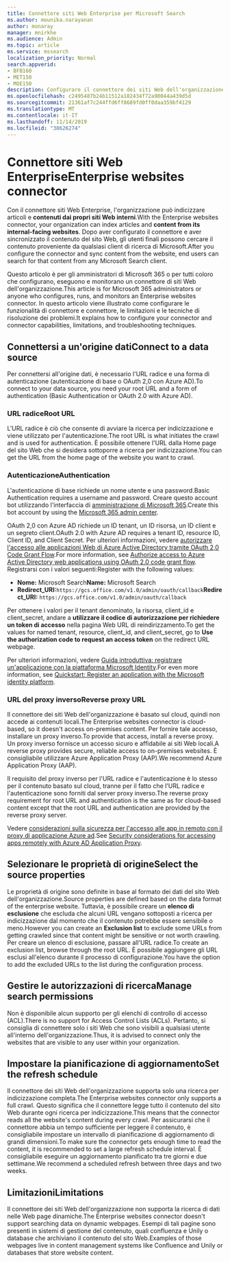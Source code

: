 ```yaml
---
title: Connettore siti Web Enterprise per Microsoft Search
ms.author: mounika.narayanan
author: monaray
manager: mnirkhe
ms.audience: Admin
ms.topic: article
ms.service: mssearch
localization_priority: Normal
search.appverid:
- BFB160
- MET150
- MOE150
description: Configurare il connettore dei siti Web dell'organizzazione per Microsoft Search
ms.openlocfilehash: c2495487b24b11512a182434f72a90044a439d5d
ms.sourcegitcommit: 21361af7c244ffd6ff8689fd0ff0daa359bf4129
ms.translationtype: MT
ms.contentlocale: it-IT
ms.lasthandoff: 11/14/2019
ms.locfileid: "38626274"
---
```

# <a name="enterprise-websites-connector"></a><span data-ttu-id="f817e-103">Connettore siti Web Enterprise</span><span class="sxs-lookup"><span data-stu-id="f817e-103">Enterprise websites connector</span></span>

<span data-ttu-id="f817e-104">Con il connettore siti Web Enterprise, l'organizzazione può indicizzare articoli e **contenuti dai propri siti Web interni**.</span><span class="sxs-lookup"><span data-stu-id="f817e-104">With the Enterprise websites connector, your organization can index articles and **content from its internal-facing websites**.</span></span> <span data-ttu-id="f817e-105">Dopo aver configurato il connettore e aver sincronizzato il contenuto del sito Web, gli utenti finali possono cercare il contenuto proveniente da qualsiasi client di ricerca di Microsoft.</span><span class="sxs-lookup"><span data-stu-id="f817e-105">After you configure the connector and sync content from the website, end users can search for that content from any Microsoft Search client.</span></span>

<span data-ttu-id="f817e-106">Questo articolo è per gli amministratori di Microsoft 365 o per tutti coloro che configurano, eseguono e monitorano un connettore di siti Web dell'organizzazione.</span><span class="sxs-lookup"><span data-stu-id="f817e-106">This article is for Microsoft 365 administrators or anyone who configures, runs, and monitors an Enterprise websites connector.</span></span> <span data-ttu-id="f817e-107">In questo articolo viene illustrato come configurare le funzionalità di connettore e connettore, le limitazioni e le tecniche di risoluzione dei problemi.</span><span class="sxs-lookup"><span data-stu-id="f817e-107">It explains how to configure your connector and connector capabilities, limitations, and troubleshooting techniques.</span></span>  

## <a name="connect-to-a-data-source"></a><span data-ttu-id="f817e-108">Connettersi a un'origine dati</span><span class="sxs-lookup"><span data-stu-id="f817e-108">Connect to a data source</span></span> 
<span data-ttu-id="f817e-109">Per connettersi all'origine dati, è necessario l'URL radice e una forma di autenticazione (autenticazione di base o OAuth 2,0 con Azure AD).</span><span class="sxs-lookup"><span data-stu-id="f817e-109">To connect to your data source, you need your root URL and a form of authentication (Basic Authentication or OAuth 2.0 with Azure AD).</span></span>

### <a name="root-url"></a><span data-ttu-id="f817e-110">URL radice</span><span class="sxs-lookup"><span data-stu-id="f817e-110">Root URL</span></span>
<span data-ttu-id="f817e-111">L'URL radice è ciò che consente di avviare la ricerca per indicizzazione e viene utilizzato per l'autenticazione.</span><span class="sxs-lookup"><span data-stu-id="f817e-111">The root URL is what initiates the crawl and is used for authentication.</span></span> <span data-ttu-id="f817e-112">È possibile ottenere l'URL dalla Home page del sito Web che si desidera sottoporre a ricerca per indicizzazione.</span><span class="sxs-lookup"><span data-stu-id="f817e-112">You can get the URL from the home page of the website you want to crawl.</span></span>

### <a name="authentication"></a><span data-ttu-id="f817e-113">Autenticazione</span><span class="sxs-lookup"><span data-stu-id="f817e-113">Authentication</span></span> 
<span data-ttu-id="f817e-114">L'autenticazione di base richiede un nome utente e una password.</span><span class="sxs-lookup"><span data-stu-id="f817e-114">Basic Authentication requires a username and password.</span></span> <span data-ttu-id="f817e-115">Creare questo account bot utilizzando l'interfaccia di [amministrazione di Microsoft 365](https://admin.microsoft.com).</span><span class="sxs-lookup"><span data-stu-id="f817e-115">Create this bot account by using the [Microsoft 365 admin center](https://admin.microsoft.com).</span></span>

<span data-ttu-id="f817e-116">OAuth 2,0 con Azure AD richiede un ID tenant, un ID risorsa, un ID client e un segreto client.</span><span class="sxs-lookup"><span data-stu-id="f817e-116">OAuth 2.0 with Azure AD requires a tenant ID, resource ID, Client ID, and Client Secret.</span></span>
<span data-ttu-id="f817e-117">Per ulteriori informazioni, vedere [autorizzare l'accesso alle applicazioni Web di Azure Active Directory tramite OAuth 2,0 Code Grant Flow](https://docs.microsoft.com/azure/active-directory/develop/v1-protocols-oauth-code).</span><span class="sxs-lookup"><span data-stu-id="f817e-117">For more information, see [Authorize access to Azure Active Directory web applications using OAuth 2.0 code grant flow](https://docs.microsoft.com/azure/active-directory/develop/v1-protocols-oauth-code).</span></span> <span data-ttu-id="f817e-118">Registrarsi con i valori seguenti:</span><span class="sxs-lookup"><span data-stu-id="f817e-118">Register with the following values:</span></span>
* <span data-ttu-id="f817e-119">**Nome:** Microsoft Search</span><span class="sxs-lookup"><span data-stu-id="f817e-119">**Name:** Microsoft Search</span></span>
* <span data-ttu-id="f817e-120">**Redirect_URI:**`https://gcs.office.com/v1.0/admin/oauth/callback`</span><span class="sxs-lookup"><span data-stu-id="f817e-120">**Redirect_URI:** `https://gcs.office.com/v1.0/admin/oauth/callback`</span></span>

<span data-ttu-id="f817e-121">Per ottenere i valori per il tenant denominato, la risorsa, client_id e client_secret, andare a **utilizzare il codice di autorizzazione per richiedere un token di accesso** nella pagina Web URL di reindirizzamento.</span><span class="sxs-lookup"><span data-stu-id="f817e-121">To get the values for named tenant, resource, client_id, and client_secret, go to **Use the authorization code to request an access token** on the redirect URL webpage.</span></span>

<span data-ttu-id="f817e-122">Per ulteriori informazioni, vedere [Guida introduttiva: registrare un'applicazione con la piattaforma Microsoft Identity](https://docs.microsoft.com/azure/active-directory/develop/quickstart-register-app).</span><span class="sxs-lookup"><span data-stu-id="f817e-122">For even more information, see [Quickstart: Register an application with the Microsoft identity platform](https://docs.microsoft.com/azure/active-directory/develop/quickstart-register-app).</span></span>

### <a name="reverse-proxy-url"></a><span data-ttu-id="f817e-123">URL del proxy inverso</span><span class="sxs-lookup"><span data-stu-id="f817e-123">Reverse proxy URL</span></span> 
<span data-ttu-id="f817e-124">Il connettore dei siti Web dell'organizzazione è basato sul cloud, quindi non accede ai contenuti locali.</span><span class="sxs-lookup"><span data-stu-id="f817e-124">The Enterprise websites connector is cloud-based, so it doesn't access on-premises content.</span></span> <span data-ttu-id="f817e-125">Per fornire tale accesso, installare un proxy inverso.</span><span class="sxs-lookup"><span data-stu-id="f817e-125">To provide that access, install a reverse proxy.</span></span> <span data-ttu-id="f817e-126">Un proxy inverso fornisce un accesso sicuro e affidabile ai siti Web locali.</span><span class="sxs-lookup"><span data-stu-id="f817e-126">A reverse proxy provides secure, reliable access to on-premises websites.</span></span> <span data-ttu-id="f817e-127">È consigliabile utilizzare Azure Application Proxy (AAP).</span><span class="sxs-lookup"><span data-stu-id="f817e-127">We recommend Azure Application Proxy (AAP).</span></span>

<span data-ttu-id="f817e-128">Il requisito del proxy inverso per l'URL radice e l'autenticazione è lo stesso per il contenuto basato sul cloud, tranne per il fatto che l'URL radice e l'autenticazione sono forniti dal server proxy inverso.</span><span class="sxs-lookup"><span data-stu-id="f817e-128">The reverse proxy requirement for root URL and authentication is the same as for cloud-based content except that the root URL and authentication are provided by the reverse proxy server.</span></span>

<span data-ttu-id="f817e-129">Vedere [considerazioni sulla sicurezza per l'accesso alle app in remoto con il proxy di applicazione Azure ad](https://docs.microsoft.com/azure/active-directory/manage-apps/application-proxy-security).</span><span class="sxs-lookup"><span data-stu-id="f817e-129">See [Security considerations for accessing apps remotely with Azure AD Application Proxy](https://docs.microsoft.com/azure/active-directory/manage-apps/application-proxy-security).</span></span>

## <a name="select-the-source-properties"></a><span data-ttu-id="f817e-130">Selezionare le proprietà di origine</span><span class="sxs-lookup"><span data-stu-id="f817e-130">Select the source properties</span></span> 
<span data-ttu-id="f817e-131">Le proprietà di origine sono definite in base al formato dei dati del sito Web dell'organizzazione.</span><span class="sxs-lookup"><span data-stu-id="f817e-131">Source properties are defined based on the data format of the enterprise website.</span></span> <span data-ttu-id="f817e-132">Tuttavia, è possibile creare un **elenco di esclusione** che escluda che alcuni URL vengano sottoposti a ricerca per indicizzazione dal momento che il contenuto potrebbe essere sensibile o meno.</span><span class="sxs-lookup"><span data-stu-id="f817e-132">However you can create an **Exclusion list** to exclude some URLs from getting crawled since that content might be sensitive or not worth crawling.</span></span> <span data-ttu-id="f817e-133">Per creare un elenco di esclusione, passare all'URL radice.</span><span class="sxs-lookup"><span data-stu-id="f817e-133">To create an exclusion list, browse through the root URL.</span></span> <span data-ttu-id="f817e-134">È possibile aggiungere gli URL esclusi all'elenco durante il processo di configurazione.</span><span class="sxs-lookup"><span data-stu-id="f817e-134">You have the option to add the excluded URLs to the list during the configuration process.</span></span>

## <a name="manage-search-permissions"></a><span data-ttu-id="f817e-135">Gestire le autorizzazioni di ricerca</span><span class="sxs-lookup"><span data-stu-id="f817e-135">Manage search permissions</span></span> 
<span data-ttu-id="f817e-136">Non è disponibile alcun supporto per gli elenchi di controllo di accesso (ACL).</span><span class="sxs-lookup"><span data-stu-id="f817e-136">There is no support for Access Control Lists (ACLs).</span></span> <span data-ttu-id="f817e-137">Pertanto, si consiglia di connettere solo i siti Web che sono visibili a qualsiasi utente all'interno dell'organizzazione.</span><span class="sxs-lookup"><span data-stu-id="f817e-137">Thus, it is advised to connect only the websites that are visible to any user within your organization.</span></span>

## <a name="set-the-refresh-schedule"></a><span data-ttu-id="f817e-138">Impostare la pianificazione di aggiornamento</span><span class="sxs-lookup"><span data-stu-id="f817e-138">Set the refresh schedule</span></span>
<span data-ttu-id="f817e-139">Il connettore dei siti Web dell'organizzazione supporta solo una ricerca per indicizzazione completa.</span><span class="sxs-lookup"><span data-stu-id="f817e-139">The Enterprise websites connector only supports a full crawl.</span></span> <span data-ttu-id="f817e-140">Questo significa che il connettore legge tutto il contenuto del sito Web durante ogni ricerca per indicizzazione.</span><span class="sxs-lookup"><span data-stu-id="f817e-140">This means that the connector reads all the website's content during every crawl.</span></span> <span data-ttu-id="f817e-141">Per assicurarsi che il connettore abbia un tempo sufficiente per leggere il contenuto, è consigliabile impostare un intervallo di pianificazione di aggiornamento di grandi dimensioni.</span><span class="sxs-lookup"><span data-stu-id="f817e-141">To make sure the connector gets enough time to read the content, it is recommended to set a large refresh schedule interval.</span></span> <span data-ttu-id="f817e-142">È consigliabile eseguire un aggiornamento pianificato tra tre giorni e due settimane.</span><span class="sxs-lookup"><span data-stu-id="f817e-142">We recommend a scheduled refresh between three days and two weeks.</span></span>

## <a name="limitations"></a><span data-ttu-id="f817e-143">Limitazioni</span><span class="sxs-lookup"><span data-stu-id="f817e-143">Limitations</span></span> 
<span data-ttu-id="f817e-144">Il connettore dei siti Web dell'organizzazione non supporta la ricerca di dati nelle Web page dinamiche.</span><span class="sxs-lookup"><span data-stu-id="f817e-144">The Enterprise websites connector doesn't support searching data on dynamic webpages.</span></span> <span data-ttu-id="f817e-145">Esempi di tali pagine sono presenti in sistemi di gestione del contenuto, quali confluenza e Unily o database che archiviano il contenuto del sito Web.</span><span class="sxs-lookup"><span data-stu-id="f817e-145">Examples of those webpages live in content management systems like Confluence and Unily or databases that store website content.</span></span>